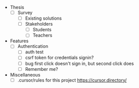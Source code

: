 - Thesis
    - [ ] Survey
        - [ ] Existing solutions
        - [ ] Stakeholders  
            - [ ] Students
            - [ ] Teachers
- Features
    - [ ] Authentication
        - [ ] auth test
        - [ ] csrf token for credentials signin?
        - [ ] bug first click doesn't sign in, but second click does
        - [ ] Remember me?

- Miscellaneous
    - [ ] .cursor/rules for this project https://cursor.directory/
